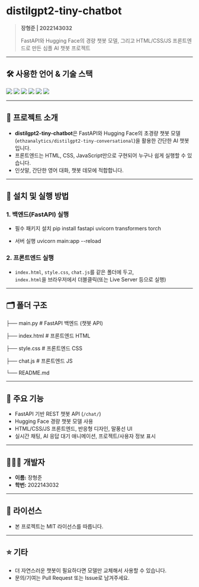 # distilgpt2-tiny-chatbot

> **장형준 | 2022143032**
>
> FastAPI와 Hugging Face의 경량 챗봇 모델, 그리고 HTML/CSS/JS 프론트엔드로 만든 심플 AI 챗봇 프로젝트

---

## 🛠️ 사용한 언어 & 기술 스택

<p>
  <img src="https://img.shields.io/badge/Python-3776AB?style=flat&logo=python&logoColor=white"/>
  <img src="https://img.shields.io/badge/FastAPI-009688?style=flat&logo=fastapi&logoColor=white"/>
  <img src="https://img.shields.io/badge/HuggingFace-FFD21F?style=flat&logo=huggingface&logoColor=black"/>
  <img src="https://img.shields.io/badge/HTML5-E34F26?style=flat&logo=html5&logoColor=white"/>
  <img src="https://img.shields.io/badge/CSS3-1572B6?style=flat&logo=css3&logoColor=white"/>
  <img src="https://img.shields.io/badge/JavaScript-F7DF1E?style=flat&logo=javascript&logoColor=black"/>
</p>

---

## 📌 프로젝트 소개

- **distilgpt2-tiny-chatbot**은 FastAPI와 Hugging Face의 초경량 챗봇 모델(`ethzanalytics/distilgpt2-tiny-conversational`)을 활용한 간단한 AI 챗봇입니다.
- 프론트엔드는 HTML, CSS, JavaScript만으로 구현되어 누구나 쉽게 실행할 수 있습니다.
- 인삿말, 간단한 영어 대화, 챗봇 데모에 적합합니다.

---

## 🚀 설치 및 실행 방법

### 1. 백엔드(FastAPI) 실행

- 필수 패키지 설치
    pip install fastapi uvicorn transformers torch

- 서버 실행
uvicorn main:app --reload

### 2. 프론트엔드 실행

- `index.html`, `style.css`, `chat.js`를 같은 폴더에 두고,  
  `index.html`을 브라우저에서 더블클릭(또는 Live Server 등으로 실행)

---

## 🗂️ 폴더 구조

├── main.py # FastAPI 백엔드 (챗봇 API)

├── index.html # 프론트엔드 HTML

├── style.css # 프론트엔드 CSS

├── chat.js # 프론트엔드 JS

└── README.md

---

## 💬 주요 기능

- FastAPI 기반 REST 챗봇 API (`/chat/`)
- Hugging Face 경량 챗봇 모델 사용
- HTML/CSS/JS 프론트엔드, 반응형 디자인, 말풍선 UI
- 실시간 채팅, AI 응답 대기 애니메이션, 프로젝트/사용자 정보 표시

---

## 🙋🏻‍♂️ 개발자

- **이름:** 장형준  
- **학번:** 2022143032

---

## 📄 라이선스

- 본 프로젝트는 MIT 라이선스를 따릅니다.

---

## ⭐️ 기타

- 더 자연스러운 챗봇이 필요하다면 모델만 교체해서 사용할 수 있습니다.
- 문의/기여는 Pull Request 또는 Issue로 남겨주세요.
